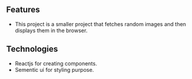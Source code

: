 
## Features
* This project is a smaller project that fetches random images and then displays them in the browser.

## Technologies
* Reactjs for creating components. 
* Sementic ui for styling purpose.

